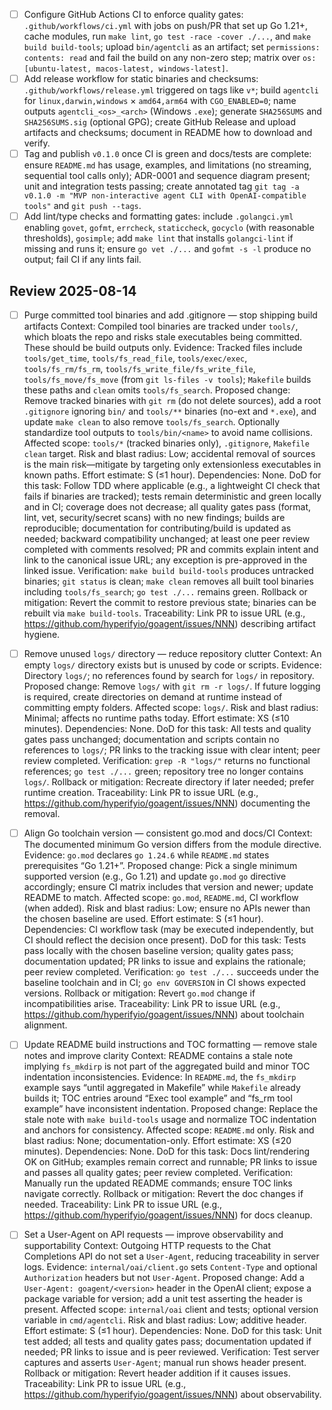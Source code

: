 * [ ] Configure GitHub Actions CI to enforce quality gates: `.github/workflows/ci.yml` with jobs on push/PR that set up Go 1.21+, cache modules, run `make lint`, `go test -race -cover ./...`, and `make build build-tools`; upload `bin/agentcli` as an artifact; set `permissions: contents: read` and fail the build on any non-zero step; matrix over `os: [ubuntu-latest, macos-latest, windows-latest]`.
* [ ] Add release workflow for static binaries and checksums: `.github/workflows/release.yml` triggered on tags like `v*`; build `agentcli` for `linux,darwin,windows` × `amd64,arm64` with `CGO_ENABLED=0`; name outputs `agentcli_<os>_<arch>` (Windows `.exe`); generate `SHA256SUMS` and `SHA256SUMS.sig` (optional GPG); create GitHub Release and upload artifacts and checksums; document in README how to download and verify.
* [ ] Tag and publish `v0.1.0` once CI is green and docs/tests are complete: ensure `README.md` has usage, examples, and limitations (no streaming, sequential tool calls only); ADR-0001 and sequence diagram present; unit and integration tests passing; create annotated tag `git tag -a v0.1.0 -m "MVP non-interactive agent CLI with OpenAI-compatible tools"` and `git push --tags`.
* [ ] Add lint/type checks and formatting gates: include `.golangci.yml` enabling `govet`, `gofmt`, `errcheck`, `staticcheck`, `gocyclo` (with reasonable thresholds), `gosimple`; add `make lint` that installs `golangci-lint` if missing and runs it; ensure `go vet ./...` and `gofmt -s -l` produce no output; fail CI if any lints fail.

## Review 2025-08-14

* [ ] Purge committed tool binaries and add .gitignore — stop shipping build artifacts
  Context: Compiled tool binaries are tracked under `tools/`, which bloats the repo and risks stale executables being committed. These should be build outputs only.
  Evidence: Tracked files include `tools/get_time`, `tools/fs_read_file`, `tools/exec/exec`, `tools/fs_rm/fs_rm`, `tools/fs_write_file/fs_write_file`, `tools/fs_move/fs_move` (from `git ls-files -v tools`); `Makefile` builds these paths and `clean` omits `tools/fs_search`.
  Proposed change: Remove tracked binaries with `git rm` (do not delete sources), add a root `.gitignore` ignoring `bin/` and `tools/**` binaries (no-ext and `*.exe`), and update `make clean` to also remove `tools/fs_search`. Optionally standardize tool outputs to `tools/bin/<name>` to avoid name collisions.
  Affected scope: `tools/*` (tracked binaries only), `.gitignore`, `Makefile` `clean` target.
  Risk and blast radius: Low; accidental removal of sources is the main risk—mitigate by targeting only extensionless executables in known paths.
  Effort estimate: S (≤1 hour).
  Dependencies: None.
  DoD for this task: Follow TDD where applicable (e.g., a lightweight CI check that fails if binaries are tracked); tests remain deterministic and green locally and in CI; coverage does not decrease; all quality gates pass (format, lint, vet, security/secret scans) with no new findings; builds are reproducible; documentation for contributing/build is updated as needed; backward compatibility unchanged; at least one peer review completed with comments resolved; PR and commits explain intent and link to the canonical issue URL; any exception is pre-approved in the linked issue.
  Verification: `make build build-tools` produces untracked binaries; `git status` is clean; `make clean` removes all built tool binaries including `tools/fs_search`; `go test ./...` remains green.
  Rollback or mitigation: Revert the commit to restore previous state; binaries can be rebuilt via `make build-tools`.
  Traceability: Link PR to issue URL (e.g., https://github.com/hyperifyio/goagent/issues/NNN) describing artifact hygiene.

* [ ] Remove unused `logs/` directory — reduce repository clutter
  Context: An empty `logs/` directory exists but is unused by code or scripts.
  Evidence: Directory `logs/`; no references found by search for `logs/` in repository.
  Proposed change: Remove `logs/` with `git rm -r logs/`. If future logging is required, create directories on demand at runtime instead of committing empty folders.
  Affected scope: `logs/`.
  Risk and blast radius: Minimal; affects no runtime paths today.
  Effort estimate: XS (≤10 minutes).
  Dependencies: None.
  DoD for this task: All tests and quality gates pass unchanged; documentation and scripts contain no references to `logs/`; PR links to the tracking issue with clear intent; peer review completed.
  Verification: `grep -R "logs/"` returns no functional references; `go test ./...` green; repository tree no longer contains `logs/`.
  Rollback or mitigation: Recreate directory if later needed; prefer runtime creation.
  Traceability: Link PR to issue URL (e.g., https://github.com/hyperifyio/goagent/issues/NNN) documenting the removal.

* [ ] Align Go toolchain version — consistent go.mod and docs/CI
  Context: The documented minimum Go version differs from the module directive.
  Evidence: `go.mod` declares `go 1.24.6` while `README.md` states prerequisites “Go 1.21+”.
  Proposed change: Pick a single minimum supported version (e.g., Go 1.21) and update `go.mod` `go` directive accordingly; ensure CI matrix includes that version and newer; update README to match.
  Affected scope: `go.mod`, `README.md`, CI workflow (when added).
  Risk and blast radius: Low; ensure no APIs newer than the chosen baseline are used.
  Effort estimate: S (≤1 hour).
  Dependencies: CI workflow task (may be executed independently, but CI should reflect the decision once present).
  DoD for this task: Tests pass locally with the chosen baseline version; quality gates pass; documentation updated; PR links to issue and explains the rationale; peer review completed.
  Verification: `go test ./...` succeeds under the baseline toolchain and in CI; `go env GOVERSION` in CI shows expected versions.
  Rollback or mitigation: Revert `go.mod` change if incompatibilities arise.
  Traceability: Link PR to issue URL (e.g., https://github.com/hyperifyio/goagent/issues/NNN) about toolchain alignment.

* [ ] Update README build instructions and TOC formatting — remove stale notes and improve clarity
  Context: README contains a stale note implying `fs_mkdirp` is not part of the aggregated build and minor TOC indentation inconsistencies.
  Evidence: In `README.md`, the `fs_mkdirp` example says “until aggregated in Makefile” while `Makefile` already builds it; TOC entries around “Exec tool example” and “fs_rm tool example” have inconsistent indentation.
  Proposed change: Replace the stale note with `make build-tools` usage and normalize TOC indentation and anchors for consistency.
  Affected scope: `README.md` only.
  Risk and blast radius: None; documentation-only.
  Effort estimate: XS (≤20 minutes).
  Dependencies: None.
  DoD for this task: Docs lint/rendering OK on GitHub; examples remain correct and runnable; PR links to issue and passes all quality gates; peer review completed.
  Verification: Manually run the updated README commands; ensure TOC links navigate correctly.
  Rollback or mitigation: Revert the doc changes if needed.
  Traceability: Link PR to issue URL (e.g., https://github.com/hyperifyio/goagent/issues/NNN) for docs cleanup.

* [ ] Set a User-Agent on API requests — improve observability and supportability
  Context: Outgoing HTTP requests to the Chat Completions API do not set a `User-Agent`, reducing traceability in server logs.
  Evidence: `internal/oai/client.go` sets `Content-Type` and optional `Authorization` headers but not `User-Agent`.
  Proposed change: Add a `User-Agent: goagent/<version>` header in the OpenAI client; expose a package variable for version; add a unit test asserting the header is present.
  Affected scope: `internal/oai` client and tests; optional version variable in `cmd/agentcli`.
  Risk and blast radius: Low; additive header.
  Effort estimate: S (≤1 hour).
  Dependencies: None.
  DoD for this task: Unit test added; all tests and quality gates pass; documentation updated if needed; PR links to issue and is peer reviewed.
  Verification: Test server captures and asserts `User-Agent`; manual run shows header present.
  Rollback or mitigation: Revert header addition if it causes issues.
  Traceability: Link PR to issue URL (e.g., https://github.com/hyperifyio/goagent/issues/NNN) about observability.

